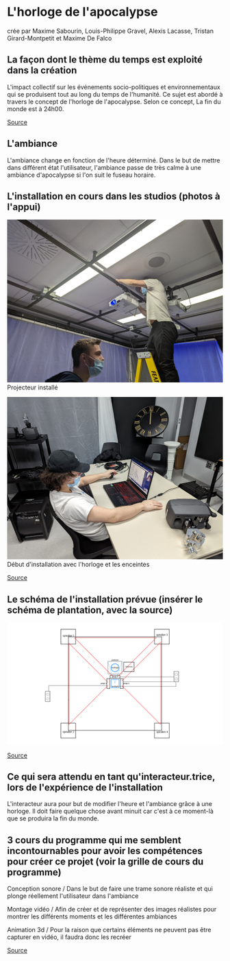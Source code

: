 # L'horloge de l'apocalypse
crée par Maxime Sabourin, Louis-Philippe Gravel, Alexis Lacasse, Tristan Girard-Montpetit et Maxime De Falco

## La façon dont le thème du temps est exploité dans la création
L'impact collectif sur les événements socio-politiques et environnementaux qui se produisent tout au long du temps de l'humanité. Ce sujet est abordé à travers le concept de l'horloge de l'apocalypse. Selon ce concept, La fin du monde est à 24h00.

[Source](https://github.com/MALT5/L-horloge-de-l-apocalypse)

## L'ambiance
L'ambiance change en fonction de l'heure déterminé.
Dans le but de mettre dans différent état l'utilisateur, l'ambiance passe de très calme à une ambiance d'apocalypse si l'on suit le fuseau horaire.

## L'installation en cours dans les studios (photos à l'appui)
![Projecteur](medias_lhorloge/projecteur.jpg)
Projecteur installé

![Ensemble du studio](medias_lhorloge/studio.jpg)
Début d'installation avec l'horloge et les enceintes

[Source](https://github.com/MALT5/L-horloge-de-l-apocalypse)

## Le schéma de l'installation prévue (insérer le schéma de plantation, avec la source)
![Plan de plantation](medias_lhorloge/plantation.png)

[Source](https://github.com/MALT5/L-horloge-de-l-apocalypse)

## Ce qui sera attendu en tant qu'interacteur.trice, lors de l'expérience de l'installation
L'interacteur aura pour but de modifier l'heure et l'ambiance grâce à une horloge.
Il doit faire quelque chose avant minuit car c'est à ce moment-là que se produira la fin du monde.


## 3 cours du programme qui me semblent incontournables pour avoir les compétences pour créer ce projet (voir la grille de cours du programme)
Conception sonore / Dans le but de faire une trame sonore réaliste et qui plonge réellement l'utilisateur dans l'ambiance

Montage vidéo / Afin de créer et de représenter des images réalistes pour montrer les différents moments et les différentes ambiances

Animation 3d / Pour la raison que certains éléments ne peuvent pas être capturer en vidéo, il faudra donc les recréer

[Source](https://www.cmontmorency.qc.ca/programmes/nos-programmes-detudes/techniques/techniques-dintegration-multimedia/grille-de-cours/)
